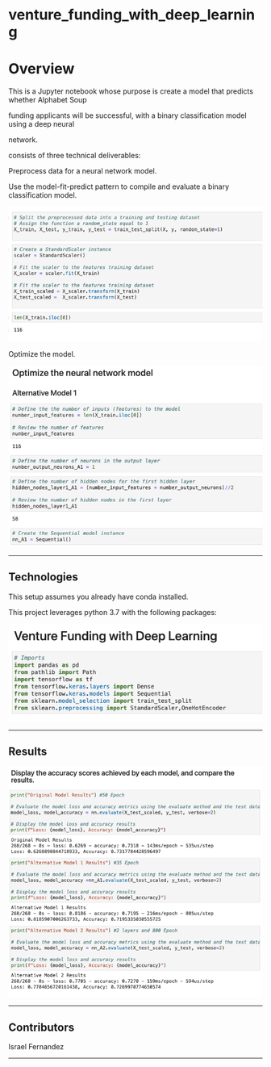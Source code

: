 # venture_funding_with_deep_learning
# Overview

This is a Jupyter notebook whose purpose is create a model that predicts whether Alphabet Soup 

funding applicants will be successful, with a binary classification model using a deep neural 

network.

consists of three technical deliverables:

Preprocess data for a neural network model.

Use the model-fit-predict pattern to compile and evaluate a binary classification model.

![venture_funding_with_deep_learning](images/fit.png)

Optimize the model.

![venture_funding_with_deep_learning](images/optimize.png)



---

## Technologies

This setup assumes you already have conda installed.

This project leverages python 3.7 with the following packages:

![venture_funding_with_deep_learning](images/imports.png)


---

## Results

![venture_funding_with_deep_learning](images/results.png)


---
## Contributors

Israel Fernandez

---
